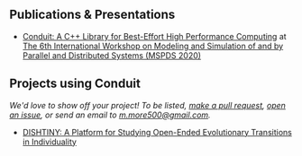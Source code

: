 ## Publications & Presentations

* [Conduit: A C++ Library for Best-Effort High Performance Computing](https://github.com/mmore500/2020-hpsc-conduit-poster) at [The 6th International Workshop on Modeling and Simulation of and by Parallel and Distributed Systems (MSPDS 2020)](http://hpcs2020.cisedu.info/2-conference/workshops-hpcs2020/workshop19-mspds)

## Projects using Conduit

*We'd love to show off your project!
To be listed, [make a pull request](https://github.com/mmore500/conduit/pulls), [open an issue](https://github.com/mmore500/conduit/issues), or send an email to [m.more500@gmail.com](mailto:m.more500@gmail.com).*

* [DISHTINY: A Platform for Studying Open-Ended Evolutionary Transitions in Individuality](https://github.com/mmore500/dishtiny)
